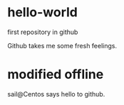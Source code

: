# hello-world
first repository in github

Github takes me some fresh feelings.

# modified offline

sail@Centos says hello to github.
